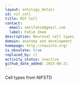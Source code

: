 ```yaml
---
layout: ontology_detail
id: nif_cell
title: NIF Cell
contact:
  email: smtifahim@gmail.com
  label: Fahim Imam
description: Neuronal cell types
domain: anatomy and development
homepage: http://neuinfo.org/
is_obsolete: true
replaced_by: cl
activity_status: inactive
github_date_added: 2015-08-21
---
```


Cell types from NIFSTD
